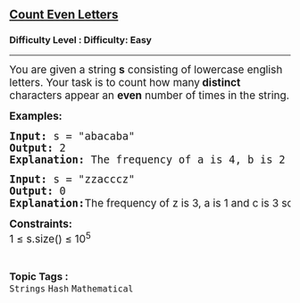 <h2><a href="https://www.geeksforgeeks.org/problems/count-even-letters/1?page=1&sortBy=latest">Count Even Letters</a></h2><h3>Difficulty Level : Difficulty: Easy</h3><hr><div class="problems_problem_content__Xm_eO"><p><span style="font-size: 14pt;">You are given a string <strong>s</strong> consisting of lowercase english letters. Your task is to count how many<strong> distinct</strong> characters appear an <strong>even</strong> number of times in the string.</span></p>
<p><strong><span style="font-size: 14pt;">Examples:</span></strong></p>
<pre><span style="font-size: 14pt;"><strong style="font-size: 14pt;">Input: </strong><span style="font-size: 14pt;">s = "<span style="font-size: 18.6667px;">abacaba"</span><br></span><strong style="font-size: 14pt;">Output: </strong><span style="font-size: 14pt;">2<br></span><strong style="font-size: 14pt;">Explanation: </strong><span style="font-size: 14pt;">The</span><strong style="font-size: 14pt;"> </strong><span style="font-size: 14pt;">frequency of a is 4, b is 2 and c is 1 so there are 2 characters with even frequency.<br></span></span></pre>
<pre><strong><span style="font-size: 14pt;">Input: </span></strong><span style="font-size: 14pt;">s = "zzacccz"</span><strong><span style="font-size: 14pt;"><br>Output:</span></strong><span style="font-size: 14pt;"> 0</span><strong><span style="font-size: 14pt;"><br>Explanation:</span></strong><span style="font-family: -apple-system, BlinkMacSystemFont, 'Segoe UI', Roboto, Oxygen, Ubuntu, Cantarell, 'Open Sans', 'Helvetica Neue', sans-serif;"><span style="font-size: 14pt;">T</span></span><span style="font-family: -apple-system, BlinkMacSystemFont, 'Segoe UI', Roboto, Oxygen, Ubuntu, Cantarell, 'Open Sans', 'Helvetica Neue', sans-serif;"><span style="font-size: 14pt;">he frequency of z is 3, a is 1 and c is 3 so there are no characters with even frequency.</span></span></pre>
<p><strong><span style="font-size: 14pt;">Constraints:<br></span></strong><span style="font-size: 14pt;">1 ≤ s.size() ≤ 10<sup>5</sup></span></p></div><br><p><span style=font-size:18px><strong>Topic Tags : </strong><br><code>Strings</code>&nbsp;<code>Hash</code>&nbsp;<code>Mathematical</code>&nbsp;